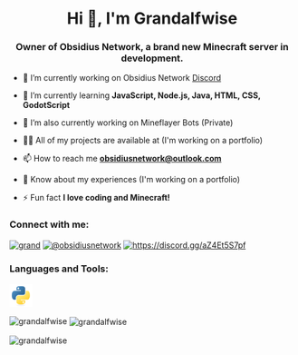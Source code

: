 <h1 align="center">Hi 👋, I'm Grandalfwise</h1>
<h3 align="center">Owner of Obsidius Network, a brand new Minecraft server in development.</h3>

- 🔭 I’m currently working on Obsidius Network [Discord](https://discord.gg/aZ4Et5S7pf)

- 🌱 I’m currently learning **JavaScript, Node.js, Java, HTML, CSS, GodotScript**

- 🔭 I’m also currently working on Mineflayer Bots (Private)

- 👨‍💻 All of my projects are available at (I'm working on a portfolio)

- 📫 How to reach me **obsidiusnetwork@outlook.com**

- 📄 Know about my experiences (I'm working on a portfolio)

- ⚡ Fun fact **I love coding and Minecraft!**

<h3 align="left">Connect with me:</h3>
<p align="left">
<a href="https://stackoverflow.com/users/grand" target="blank"><img align="center" src="https://raw.githubusercontent.com/rahuldkjain/github-profile-readme-generator/master/src/images/icons/Social/stack-overflow.svg" alt="grand" height="30" width="40" /></a>
<a href="https://www.youtube.com/c/@obsidiusnetwork" target="blank"><img align="center" src="https://raw.githubusercontent.com/rahuldkjain/github-profile-readme-generator/master/src/images/icons/Social/youtube.svg" alt="@obsidiusnetwork" height="30" width="40" /></a>
<a href="https://discord.gg/https://discord.gg/aZ4Et5S7pf" target="blank"><img align="center" src="https://raw.githubusercontent.com/rahuldkjain/github-profile-readme-generator/master/src/images/icons/Social/discord.svg" alt="https://discord.gg/aZ4Et5S7pf" height="30" width="40" /></a>
</p>

<h3 align="left">Languages and Tools:</h3>
<p align="left"> <a href="https://www.python.org" target="_blank" rel="noreferrer"> <img src="https://raw.githubusercontent.com/devicons/devicon/master/icons/python/python-original.svg" alt="python" width="40" height="40"/> </a> </p>

<p><img align="left" src="https://github-readme-stats.vercel.app/api/top-langs?username=grandalfwise&show_icons=true&locale=en&layout=compact" alt="grandalfwise" /></p>

<p>&nbsp;<img align="center" src="https://github-readme-stats.vercel.app/api?username=grandalfwise&show_icons=true&locale=en" alt="grandalfwise" /></p>

<p><img align="center" src="https://github-readme-streak-stats.herokuapp.com/?user=grandalfwise&" alt="grandalfwise" /></p>
